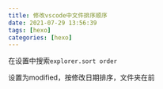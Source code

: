 ```yaml
---
title: 修改vscode中文件排序顺序
date: 2021-07-29 13:56:39
tags: [hexo]
categories: [hexo]
---
```


在设置中搜索`explorer.sort order`

设置为modified，按修改日期排序，文件夹在前